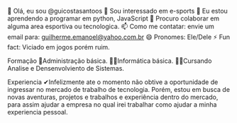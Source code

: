 👋 Olá, eu sou @guicostasantoos
👀 Sou interessado em e-sports
🌱 Eu estou aprendendo a programar em python, JavaScript
💞️ Procuro colaborar em alguma area esportiva ou tecnologica.
📫 Como me contatar: envie um email para: guilherme.emanoel@yahoo.com.br
😄 Pronomes: Ele/Dele
⚡ Fun fact: Viciado em jogos porém ruim.

Formação
🎉Administração básica.
🐱‍🐉Informática básica.
🐱‍🚀Cursando Analise e Densenvolviento de Sistemas.

Experiencia
✔Infelizmente ate o momento não obtive a oportunidade de ingressar no mercado de trabalho de tecnologia. Porém, estou em busca de novas aventuras,  projetos e trabalhos e experiência dentro do mercado, para assim ajudar a empresa no qual irei trabalhar como ajudar a minha experiencia pessoal.
